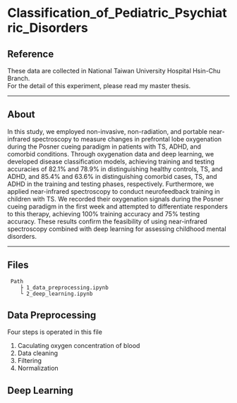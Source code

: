 # Classification_of_Pediatric_Psychiatric_Disorders

## Reference
These data are collected in National Taiwan University Hospital Hsin-Chu Branch.  
For the detail of this experiment, please read my master thesis.

---
## About
In this study, we employed non-invasive, non-radiation, and portable near-infrared spectroscopy to measure changes in prefrontal lobe oxygenation during the Posner cueing paradigm in patients with TS, ADHD, and comorbid conditions. Through oxygenation data and deep learning, we developed disease classification models, achieving training and testing accuracies of 82.1% and 78.9% in distinguishing healthy controls, TS, and ADHD, and 85.4% and 63.6% in distinguishing comorbid cases, TS, and ADHD in the training and testing phases, respectively. Furthermore, we applied near-infrared spectroscopy to conduct neurofeedback training in children with TS. We recorded their oxygenation signals during the Posner cueing paradigm in the first week and attempted to differentiate responders to this therapy, achieving 100\% training accuracy and 75\% testing accuracy. These results confirm the feasibility of using near-infrared spectroscopy combined with deep learning for assessing childhood mental disorders.

---
## Files
```
 Path
    ├ 1_data_preprocessing.ipynb
    └ 2_deep_learning.ipynb
```

## Data Preprocessing
Four steps is operated in this file
1. Caculating oxygen concentration of blood
2. Data cleaning
3. Filtering
4. Normalization

## Deep Learning
